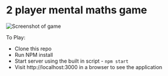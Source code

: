 # 2 player mental maths game

![Screenshot of game](https://i.imgur.com/hpyLmlr.png)


To Play:
- Clone this repo
- Run NPM install
- Start server using the built in script - `npm start`
- Visit http://localhost:3000 in a browser to see the application
